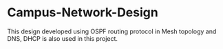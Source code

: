 # Campus-Network-Design
This design developed using OSPF routing protocol in Mesh topology and DNS, DHCP is also used in this project.
